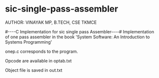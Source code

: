 # sic-single-pass-assembler

AUTHOR: VINAYAK MP, B.TECH, CSE TKMCE

#----C Implementation for sic single pass Assembler----#
Implementation of one pass assembler in the book 'System Software: An Introduction to Systems Programming'

onep.c corresponds to the program.

Opcode are available in optab.txt

Object file is saved in out.txt
